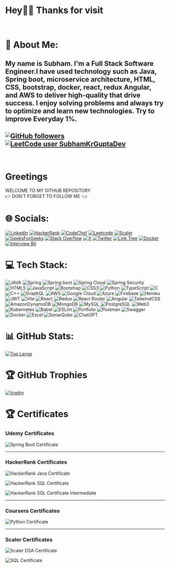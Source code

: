# Hey🙋‍♂️ Thanks for visit

<br>

# 💫 About Me:

## My name is Subham. I'm a Full Stack Software Engineer.I have used technology such as Java, Spring boot, microservice architecture, HTML, CSS, bootstrap, docker, react, redux Angular, and AWS to deliver high-quality that drive success. I enjoy solving problems and always try to optimize and learn new technologies. Try to improve Everyday 1%.

## [![GitHub followers](https://img.shields.io/github/followers/SubhamKrGuptaDev?style=for-the-badge)](https://github.com/SubhamKrGuptaDev) [![LeetCode user SubhamKrGuptaDev](https://img.shields.io/badge/dynamic/json?style=for-the-badge&labelColor=black&color=%23ffa116&label=Solved&query=solvedOverTotal&url=https%3A%2F%2Fleetcode-badge.vercel.app%2Fapi%2Fusers%2FSubhamKrGuptaDev&logo=leetcode&logoColor=yellow)](https://leetcode.com/SubhamKrGuptaDev/)

<br>

# Greetings

WELCOME TO MY GITHUB REPOSITORY
<BR>
👉 DON'T FORGET TO FOLLOW ME 👈

# 🌐 Socials:

[![LinkedIn](https://img.shields.io/badge/LinkedIn-0077B5?style=for-the-badge&logo=linkedin&logoColor=white)](https://www.linkedin.com/in/subham-kr-gupta/) [![HackerRank](https://img.shields.io/badge/-Hackerrank-2EC866?style=for-the-badge&logo=HackerRank&logoColor=white)](https://www.hackerrank.com/profile/subham7031979) [![CodeChef](https://img.shields.io/badge/-CodeChef-5B4638?style=for-the-badge&logo=CodeChef&logoColor=white)](https://www.codechef.com/users/subham7031) [![Leetcode](https://img.shields.io/badge/-LeetCode-FFA116?style=for-the-badge&logo=LeetCode&logoColor=black)](https://leetcode.com/u/SubhamKrGuptaDev/) [![Scaler](https://img.shields.io/badge/_Scaler_-black?style=for-the-badge)](https://www.scaler.com/academy/profile/4124fcd72452) [![GeeksForGeeks](https://img.shields.io/badge/GeeksforGeeks-298D46?style=for-the-badge&logo=geeksforgeeks&logoColor=white)](https://www.geeksforgeeks.org/user/subham7031979/)
[![Stack Overflow](https://img.shields.io/badge/Stack_Overflow-FE7A16?style=for-the-badge&logo=stack-overflow&logoColor=white)](https://stackoverflow.com/users/14772343/subham-kr-gupta) [![X](https://img.shields.io/badge/X-000000?style=for-the-badge&logo=x&logoColor=white)](https://x.com/SubDeveloper) [![Twitter](https://img.shields.io/badge/Twitter-1DA1F2?style=for-the-badge&logo=twitter&logoColor=white)](https://x.com/SubDeveloper) [![Link Tree](https://img.shields.io/badge/linktree-39E09B?style=for-the-badge&logo=linktree&logoColor=white)](https://linktr.ee/SubDeveloper) [![Docker](https://img.shields.io/badge/Docker-2CA5E0?style=for-the-badge&logo=docker&logoColor=white)](https://hub.docker.com/u/subhamkrgupta) [![Interview Bit](https://img.shields.io/badge/_Interview%20Bit_-black?style=for-the-badge&logoColor=%236DB33F&color=black)
](https://www.interviewbit.com/profile/subham-gupta_710/)

# 💻 Tech Stack:

![JAVA](https://img.shields.io/badge/Java-ED8B00?style=for-the-badge&logo=openjdk&logoColor=white) ![Spring](https://img.shields.io/badge/Spring-6DB33F?style=for-the-badge&logo=spring&logoColor=white) ![Spring boot](https://img.shields.io/badge/Spring_Boot-F2F4F9?style=for-the-badge&logo=spring-boot) ![Spring Cloud](https://img.shields.io/badge/_Spring%20Cloud_-black?style=for-the-badge&logo=springboot&logoColor=%236DB33F&color=black)
![Spring Security](https://img.shields.io/badge/Spring_Security-6DB33F?style=for-the-badge&logo=Spring-Security&logoColor=white) ![HTML5](https://img.shields.io/badge/html5-%23E34F26.svg?style=for-the-badge&logo=html5&logoColor=white) ![JavaScript](https://img.shields.io/badge/javascript-%23323330.svg?style=for-the-badge&logo=javascript&logoColor=%23F7DF1E) ![Bootstrap](https://img.shields.io/badge/bootstrap-%238511FA.svg?style=for-the-badge&logo=bootstrap&logoColor=white) ![CSS3](https://img.shields.io/badge/css3-%231572B6.svg?style=for-the-badge&logo=css3&logoColor=white) ![Python](https://img.shields.io/badge/python-3670A0?style=for-the-badge&logo=python&logoColor=ffdd54) ![TypeScript](https://img.shields.io/badge/TypeScript-007ACC?style=for-the-badge&logo=typescript&logoColor=white) ![C](https://img.shields.io/badge/C-00599C?style=for-the-badge&logo=c&logoColor=white) ![C++](https://img.shields.io/badge/C%2B%2B-00599C?style=for-the-badge&logo=c%2B%2B&logoColor=white) ![GraphQL](https://img.shields.io/badge/-GraphQL-E10098?style=for-the-badge&logo=graphql&logoColor=white) ![AWS](https://img.shields.io/badge/Amazon_AWS-232F3E?style=for-the-badge&logo=amazon-aws&logoColor=white) ![Google Cloud](https://img.shields.io/badge/Google_Cloud-4285F4?style=for-the-badge&logo=google-cloud&logoColor=white) ![Azure](https://img.shields.io/badge/Microsoft_Azure-0089D6?style=for-the-badge&logo=microsoft-azure&logoColor=white) ![Firebase](https://img.shields.io/badge/firebase-%23039BE5.svg?style=for-the-badge&logo=firebase) ![Heroku](https://img.shields.io/badge/heroku-%23430098.svg?style=for-the-badge&logo=heroku&logoColor=white) ![JWT](https://img.shields.io/badge/JWT-black?style=for-the-badge&logo=JSON%20web%20tokens) ![Vite](https://img.shields.io/badge/Vite-B73BFE?style=for-the-badge&logo=vite&logoColor=FFD62E) ![React](https://img.shields.io/badge/react-%2320232a.svg?style=for-the-badge&logo=react&logoColor=%2361DAFB) ![Redux](https://img.shields.io/badge/Redux-593D88?style=for-the-badge&logo=redux&logoColor=white) ![React Router](https://img.shields.io/badge/React_Router-CA4245?style=for-the-badge&logo=react-router&logoColor=white) ![Angular](https://img.shields.io/badge/Angular-DD0031?style=for-the-badge&logo=angular&logoColor=white) ![TailwindCSS](https://img.shields.io/badge/tailwindcss-%2338B2AC.svg?style=for-the-badge&logo=tailwind-css&logoColor=white) ![AmazonDynamoDB](https://img.shields.io/badge/Amazon%20DynamoDB-4053D6?style=for-the-badge&logo=Amazon%20DynamoDB&logoColor=white) ![MongoDB](https://img.shields.io/badge/MongoDB-%234ea94b.svg?style=for-the-badge&logo=mongodb&logoColor=white) ![MySQL](https://img.shields.io/badge/mysql-%2300000f.svg?style=for-the-badge&logo=mysql&logoColor=white) ![PostgreSQL](https://img.shields.io/badge/postgres-%23316192.svg?style=for-the-badge&logo=postgresql&logoColor=white) ![Web3](https://img.shields.io/badge/web3%20js-F16822?style=for-the-badge&logo=web3.js&logoColor=white) ![Kubernetes](https://img.shields.io/badge/kubernetes-%23326ce5.svg?style=for-the-badge&logo=kubernetes&logoColor=white) ![Babel](https://img.shields.io/badge/Babel-F9DC3e?style=for-the-badge&logo=babel&logoColor=black) ![ESLint](https://img.shields.io/badge/ESLint-4B3263?style=for-the-badge&logo=eslint&logoColor=white) ![Portfolio](https://img.shields.io/badge/Portfolio-%23000000.svg?style=for-the-badge&logo=firefox&logoColor=#FF7139) ![Postman](https://img.shields.io/badge/Postman-FF6C37?style=for-the-badge&logo=postman&logoColor=white) ![Swagger](https://img.shields.io/badge/-Swagger-%23Clojure?style=for-the-badge&logo=swagger&logoColor=white) ![Docker](https://img.shields.io/badge/docker-%230db7ed.svg?style=for-the-badge&logo=docker&logoColor=white) ![Excel](https://img.shields.io/badge/Microsoft_Excel-217346?style=for-the-badge&logo=microsoft-excel&logoColor=white) ![SonarQube](https://img.shields.io/badge/Sonarqube-5190cf?style=for-the-badge&logo=sonarqube&logoColor=white) ![ChatGPT](https://img.shields.io/badge/ChatGPT-74aa9c?style=for-the-badge&logo=openai&logoColor=white)

# 📊 GitHub Stats:

[![Top Langs](https://github-readme-stats.vercel.app/api/top-langs/?username=SubhamKrGuptaDev&layout=pie)](https://github.com/anuraghazra/github-readme-stats)

# 🏆 GitHub Trophies

[![trophy](https://github-profile-trophy.vercel.app/?username=SubhamKrGuptaDev)](https://github.com/ryo-ma/github-profile-trophy)

# 🏆 Certificates

### Udemy Certificates

![Spring Boot Certificate](./Screenshot%202024-05-17%20002041.png)

---

### HackerRank Certificates

![HackerRank Java Certificate](./HackerRank%20Java%20basic.png)

![HackerRank SQL Certificate](./HackerRank%20Sql%20Basic.png)

![HackerRank SQL Certificate Intermediate](./HackerRank%20SQL%20Certificate%20Intermediate.png)

---

### Coursera Certificates

![Python Certificate](./Python.png)

---

### Scaler Certificates

![Scaler DSA Certificate](./Scaler%20DSA%20Certificate.png)

![SQL Certificate](./Scaler%20SQL%20Certificate.png)
